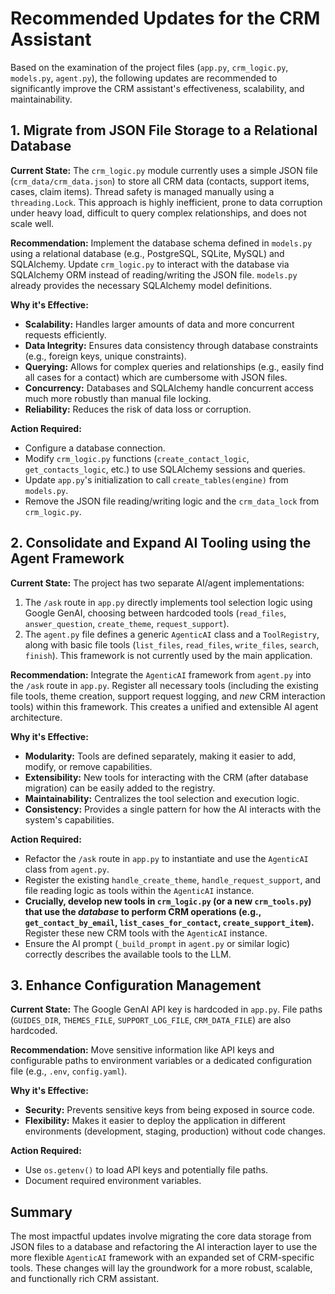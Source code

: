 # Recommended Updates for the CRM Assistant

Based on the examination of the project files (`app.py`, `crm_logic.py`, `models.py`, `agent.py`), the following updates are recommended to significantly improve the CRM assistant's effectiveness, scalability, and maintainability.

## 1. Migrate from JSON File Storage to a Relational Database

**Current State:** The `crm_logic.py` module currently uses a simple JSON file (`crm_data/crm_data.json`) to store all CRM data (contacts, support items, cases, claim items). Thread safety is managed manually using a `threading.Lock`. This approach is highly inefficient, prone to data corruption under heavy load, difficult to query complex relationships, and does not scale well.

**Recommendation:** Implement the database schema defined in `models.py` using a relational database (e.g., PostgreSQL, SQLite, MySQL) and SQLAlchemy. Update `crm_logic.py` to interact with the database via SQLAlchemy ORM instead of reading/writing the JSON file. `models.py` already provides the necessary SQLAlchemy model definitions.

**Why it's Effective:**
*   **Scalability:** Handles larger amounts of data and more concurrent requests efficiently.
*   **Data Integrity:** Ensures data consistency through database constraints (e.g., foreign keys, unique constraints).
*   **Querying:** Allows for complex queries and relationships (e.g., easily find all cases for a contact) which are cumbersome with JSON files.
*   **Concurrency:** Databases and SQLAlchemy handle concurrent access much more robustly than manual file locking.
*   **Reliability:** Reduces the risk of data loss or corruption.

**Action Required:**
*   Configure a database connection.
*   Modify `crm_logic.py` functions (`create_contact_logic`, `get_contacts_logic`, etc.) to use SQLAlchemy sessions and queries.
*   Update `app.py`'s initialization to call `create_tables(engine)` from `models.py`.
*   Remove the JSON file reading/writing logic and the `crm_data_lock` from `crm_logic.py`.

## 2. Consolidate and Expand AI Tooling using the Agent Framework

**Current State:** The project has two separate AI/agent implementations:
1.  The `/ask` route in `app.py` directly implements tool selection logic using Google GenAI, choosing between hardcoded tools (`read_files`, `answer_question`, `create_theme`, `request_support`).
2.  The `agent.py` file defines a generic `AgenticAI` class and a `ToolRegistry`, along with basic file tools (`list_files`, `read_files`, `write_files`, `search`, `finish`). This framework is not currently used by the main application.

**Recommendation:** Integrate the `AgenticAI` framework from `agent.py` into the `/ask` route in `app.py`. Register all necessary tools (including the existing file tools, theme creation, support request logging, and *new* CRM interaction tools) within this framework. This creates a unified and extensible AI agent architecture.

**Why it's Effective:**
*   **Modularity:** Tools are defined separately, making it easier to add, modify, or remove capabilities.
*   **Extensibility:** New tools for interacting with the CRM (after database migration) can be easily added to the registry.
*   **Maintainability:** Centralizes the tool selection and execution logic.
*   **Consistency:** Provides a single pattern for how the AI interacts with the system's capabilities.

**Action Required:**
*   Refactor the `/ask` route in `app.py` to instantiate and use the `AgenticAI` class from `agent.py`.
*   Register the existing `handle_create_theme`, `handle_request_support`, and file reading logic as tools within the `AgenticAI` instance.
*   **Crucially, develop new tools in `crm_logic.py` (or a new `crm_tools.py`) that use the *database* to perform CRM operations (e.g., `get_contact_by_email`, `list_cases_for_contact`, `create_support_item`).** Register these new CRM tools with the `AgenticAI` instance.
*   Ensure the AI prompt (`_build_prompt` in `agent.py` or similar logic) correctly describes the available tools to the LLM.

## 3. Enhance Configuration Management

**Current State:** The Google GenAI API key is hardcoded in `app.py`. File paths (`GUIDES_DIR`, `THEMES_FILE`, `SUPPORT_LOG_FILE`, `CRM_DATA_FILE`) are also hardcoded.

**Recommendation:** Move sensitive information like API keys and configurable paths to environment variables or a dedicated configuration file (e.g., `.env`, `config.yaml`).

**Why it's Effective:**
*   **Security:** Prevents sensitive keys from being exposed in source code.
*   **Flexibility:** Makes it easier to deploy the application in different environments (development, staging, production) without code changes.

**Action Required:**
*   Use `os.getenv()` to load API keys and potentially file paths.
*   Document required environment variables.

## Summary

The most impactful updates involve migrating the core data storage from JSON files to a database and refactoring the AI interaction layer to use the more flexible `AgenticAI` framework with an expanded set of CRM-specific tools. These changes will lay the groundwork for a more robust, scalable, and functionally rich CRM assistant.